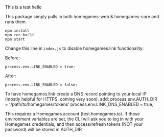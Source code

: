 This is a test hello

This package simply pulls in both homegames-web & homegames-core and runs them.

```
npm install
npm run build
npm start
```

Change this line in `index.js` to disable homegames.link functionality:

Before:
```
process.env.LINK_ENABLED = true;
```

After:
```
process.env.LINK_ENABLED = false;
```

To have homegames.link create a DNS record pointing to your local IP (mostly helpful for HTTPS, coming very soon), add:
process.env.AUTH_DIR = '/path/to/homegames/tokens'
process.env.LINK_DNS_ENABLED = true;

This requires a Homegames account (test.homegames.io). If these environment variables are set, the CLI will ask you to log in with your Homegames credentials, and then access/refresh tokens (NOT your password) will be stored in AUTH_DIR
